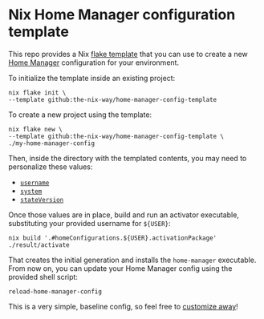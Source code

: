 # Nix Home Manager configuration template

This repo provides a Nix [flake template][template] that you can use to create a new [Home Manager][hm] configuration for your environment.

To initialize the template inside an existing project:

```shell
nix flake init \
--template github:the-nix-way/home-manager-config-template
```

To create a new project using the template:

```shell
nix flake new \
--template github:the-nix-way/home-manager-config-template \
./my-home-manager-config
```

Then, inside the directory with the templated contents, you may need to personalize these values:

- [`username`][username]
- [`system`][system]
- [`stateVersion`][state]

Once those values are in place, build and run an activator executable, substituting your provided username for `${USER}`:

```shell
nix build '.#homeConfigurations.${USER}.activationPackage'
./result/activate
```

That creates the initial generation and installs the `home-manager` executable. From now on, you can update your Home Manager config using the provided shell script:

```shell
reload-home-manager-config
```

This is a very simple, baseline config, so feel free to [customize away][options]!

[hm]: https://github.com/nix-community/home-manager
[home]: ./basic/flake.nix#L20
[options]: https://nix-community.github.io/home-manager/options.html
[state]: ./basic/flake.nix#L17
[system]: ./basic/flake.nix#L16
[template]: https://github.com/NixOS/templates
[username]: ./basic/flake.nix#L15
